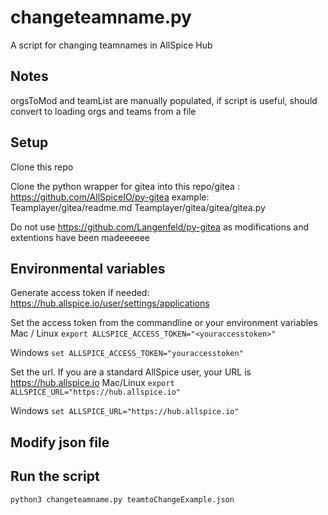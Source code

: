 # changeteamname.py
A script for changing teamnames in AllSpice Hub

## Notes
orgsToMod and teamList are manually populated, if script is useful, should convert to loading orgs and teams from a file


## Setup
Clone this repo

Clone the python wrapper for gitea into this repo/gitea : https://github.com/AllSpiceIO/py-gitea
example:
Teamplayer/gitea/readme.md
Teamplayer/gitea/gitea/gitea.py

Do not use https://github.com/Langenfeld/py-gitea as modifications and extentions have been madeeeeee


## Environmental variables
Generate access token if needed: 
https://hub.allspice.io/user/settings/applications


Set the access token from the commandline or your environment variables
Mac / Linux
`export ALLSPICE_ACCESS_TOKEN="<youraccesstoken>"`

Windows
`set ALLSPICE_ACCESS_TOKEN="youraccesstoken"`

Set the url. If you are a standard AllSpice user, your URL is https://hub.allspice.io
Mac/Linux
`export ALLSPICE_URL="https://hub.allspice.io"`

Windows
`set ALLSPICE_URL="https://hub.allspice.io"`


## Modify json file


## Run the script
`python3 changeteamname.py teamtoChangeExample.json`
